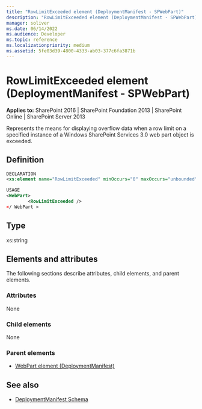 ```yaml
---
title: "RowLimitExceeded element (DeploymentManifest - SPWebPart)"
description: "RowLimitExceeded element (DeploymentManifest - SPWebPart) represents the means for displaying overflow data when a row limit is exceeded."
manager: soliver
ms.date: 06/14/2022
ms.audience: Developer
ms.topic: reference
ms.localizationpriority: medium
ms.assetid: 5fe03d39-4800-4333-ab03-377c6fa3871b
---
```


# RowLimitExceeded element (DeploymentManifest - SPWebPart)

**Applies to:** SharePoint 2016 | SharePoint Foundation 2013 | SharePoint Online | SharePoint Server 2013

Represents the means for displaying overflow data when a row limit on a specified instance of a Windows SharePoint Services 3.0 web part object is exceeded.

## Definition

```XML
DECLARATION
<xs:element name="RowLimitExceeded" minOccurs="0" maxOccurs="unbounded" />

USAGE
<WebPart>
        <RowLimitExceeded />
</ WebPart >

```

## Type

xs:string

## Elements and attributes

The following sections describe attributes, child elements, and parent elements.

### Attributes

None

### Child elements

None

### Parent elements

- [WebPart element (DeploymentManifest)](webpart-element-deploymentmanifest.md)

## See also

- [DeploymentManifest Schema](deploymentmanifest-schema.md)

